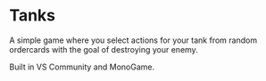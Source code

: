 # Tanks
A simple game where you select actions for your tank from random ordercards with the goal of destroying your enemy.

Built in VS Community and MonoGame.
